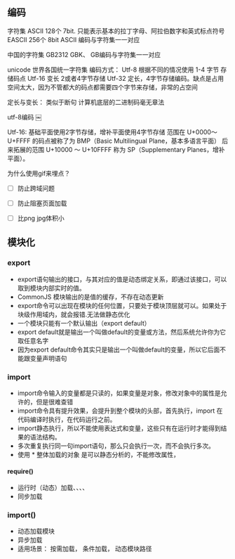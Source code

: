 ## 编码
字符集
ASCII  128个 7bit. 只能表示基本的拉丁字母、阿拉伯数字和英式标点符号
EASCII  256个 8bit
ASCII 编码与字符集一一对应

中国的字符集
GB2312
GBK、
GB编码与字符集一一对应

unicode  世界各国统一字符集
编码方式：
Utf-8    根据不同的情况使用 1-4 字节 存储码点
Utf-16   变长      2或者4字节存储
Utf-32   定长，4字节存储编码。缺点是占用空间太大，因为不管都大的码点都需要四个字节来存储，非常的占空间

定长与变长： 类似于断句 计算机底层的二进制码毫无章法

utf-8编码
￼

Utf-16: 基础平面使用2字节存储，增补平面使用4字节存储
范围在 U+0000～U+FFFF 的码点被称了为 BMP（Basic Multilingual Plane，基本多语言平面）
后来拓展的范围 U+10000 ～ U+10FFFF 称为 SP（Supplementary Planes，增补平面）。



为什么使用gif来埋点？
- [ ] 防止跨域问题
- [ ] 防止阻塞页面加载
- [ ] 比png jpg体积小



## 模块化
### export
* export语句输出的接口，与其对应的值是动态绑定关系，即通过该接口，可以取到模块内部实时的值。
* CommonJS 模块输出的是值的缓存，不存在动态更新
* export命令可以出现在模块的任何位置，只要处于模块顶层就可以。如果处于块级作用域内，就会报错.无法做静态优化
* 一个模块只能有一个默认输出（export default）
* export default就是输出一个叫做default的变量或方法，然后系统允许你为它取任意名字
* 因为export default命令其实只是输出一个叫做default的变量，所以它后面不能跟变量声明语句


### import
* import命令输入的变量都是只读的，如果变量是对象，修改对象中的属性是允许的，但是很难查错
* import命令具有提升效果，会提升到整个模块的头部，首先执行，import 在代码编译时执行，在代码运行之前。
* import静态执行，所以不能使用表达式和变量，这些只有在运行时才能得到结果的语法结构。
* 多次重复执行同一句import语句，那么只会执行一次，而不会执行多次。
* 使用 * 整体加载的对象 是可以静态分析的，不能修改属性，

#### require()
* 运行时（动态）加载、、、、
* 同步加载

### import()
* 动态加载模块
* 异步加载
* 适用场景： 按需加载， 条件加载， 动态模块路径

### <script> defer 和 async属性 异步加载
* defer： 渲染完执行，多个defer脚本，会按照它们在页面出现的顺序加载
* async： 下载完执行，多个async脚本是不能保证加载顺序的

- 浏览器对于带有type="module"的<script>，都是异步加载，不会造成堵塞浏览器，即等到整个页面渲染完，再执行模块脚本，等同于打开了<script>标签的defer属性。
- 如果网页有多个<script type="module">，它们会按照在页面出现的顺序依次执行。

### esmodule 与commonJS 区别
* esmodule 输出的是值的引用， commonjs输出的是值拷贝，值的缓存
ES6 模块不会缓存运行结果，而是动态地去被加载的模块取值，并且变量总是绑定其所在的模块   
* CommonJS 模块是运行时加载，ES6 模块是编译时输出接口。
* CommonJS 模块的require()是同步加载模块，ES6 模块的import命令是异步加载，有一个独立的模块依赖的解析阶段。
* CommonJS 模块使用require()和module.exports。ES6 模块使用import和export。
* CommonJS 模块无论加载多少次，都只会在第一次加载时运行一次，以后再加载，就返回第一次运行的结果，除非手动清除系统缓存。

### node.js中的模块加载

* es6 文件命名为 .mjs    commonjs命名为 .cjs
* .mjs文件总是以 ES6 模块加载，.cjs文件总是以 CommonJS 模块加载，.js文件的加载取决于package.json里面type字段的设置
* ES6 模块与 CommonJS 模块尽量不要混用。require命令不能加载.mjs文件，会报错，只有import命令才可以加载.mjs文件。反过来，.mjs文件里面也不能使用require命令，必须使用import。
* require()不支持 ES6 模块的一个原因是，它是同步加载，而 ES6 模块内部可以使用顶层await命令，导致无法被同步加载。


### 循环加载
#### commonJS
* CommonJS 模块的重要特性是加载时执行，即脚本代码在require的时候，就会全部执行。一旦出现某个模块被"循环加载"，就只输出已经执行的部分，还未执行的部分不会输出。
#### esmodule 
* 输出的是值的引用，只要能保证正确取到值既可


## 顶层await
借用await解决模块异步加载的问题







用var实现一个let  for循环中异步问题

### hash和history原理
https://juejin.cn/post/6993840419041706014
* hash 
地址变化时，利用window.hashchange 监听url上hash的变化，通过location.hash获取
hash发生变化的url都会被浏览器记录下来, 记录在window.history中
浏览器请求时不会携带hash ，所以页面刷新无影响，不利于seo
* history
h5新特性，支持前端修改路由不向服务器发起请求
通过pushstate 和 replacestate来实现无刷新页面跳转
pushstate： 往历史记录堆栈中添加一条记录
replacestate: 替换当前访问记录
浏览器的进后退能触发浏览器的popstate事件，获取window.location.pathname来控制页面的变化

todo: 实现一个路由 router
问题： 
- 刷新或者手动输入url时，后端匹配不到路径，容易出现404问题
* window.onpopstate
调用history.pushState()或者history.replaceState()不会触发popstate事件. popstate事件只会在浏览器某些行为下触发, 比如点击后退、前进按钮(或者在JavaScript中调用history.back()、history.forward()、history.go()方法)，此外，a 标签的锚点也会触发该事件.

### webpack loader 和 plugin

### 观擦者模式

### 订阅发布模式


### display:none的图片会加载吗？
https://blog.csdn.net/luo1914_/article/details/106280466
* 如果是元素本身的背景图或者img上的图片，会发送请求加载，但是不会计算布局
* 如果是父元素设置display:none 子元素在样式表中的背景图片既不会渲染也不会加载，但是标签上的图片会被加载不会被渲染
* 伪类背景图片只在触发伪类时候才会请求加载
* 已经请求过的图片地址，不会重复请求
* 不存在的元素，即使样式表里有写，也不会请求加载


### vue和react中的key 
* 减少元素的重新渲染
* key 在同级元素中具有唯一性
* Diff 算法借助key判断该元素是否进行修改创建

### 解决跨域
* 部署到同源
* 后端设置CORS
* jsonp
* iframe
* websocket:  HTML5一种新的协议。它实现了浏览器与服务器全双工通信，同时允许跨域通讯，是server push技术的一种很好的实现




## vue3.0 知识收集

vue router

alwaysShow: true.一直显示根路径（若子路由个数少于2个，会只展示子路径）
Hidden: true 不会在侧边栏显示

useRoute 当前路由对象
useRouter 全局路由对象

setup中通过组合api访问路由信息，模板中可以使用$route和$router

Router-view原理
函数式组件
获取当前路由嵌套的层数，去router match中拿到路由对应的组件然后执行render到页面上

Vue3
app.config.productionTip = false; 展示提示信息

setup执行处于生命周期beforecreate之前， 无法使用this

Safari 不支持正则?<=  先行断言


